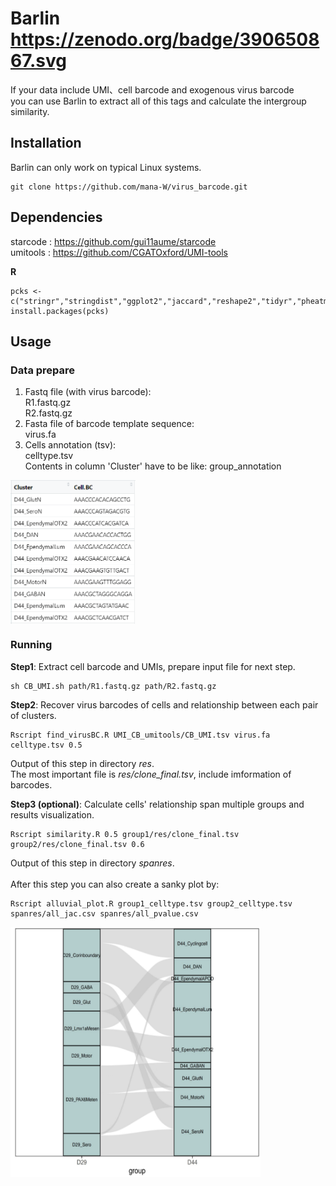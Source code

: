 
**Barlin**
https://zenodo.org/badge/390650867.svg
===========

If your data include UMI、cell barcode and exogenous virus barcode <br />
you can use Barlin to extract all of this tags and calculate the intergroup similarity.



## Installation

Barlin can only work on typical Linux systems.

```
git clone https://github.com/mana-W/virus_barcode.git
```

## Dependencies


starcode : https://github.com/gui11aume/starcode <br />
umitools : https://github.com/CGATOxford/UMI-tools

**R**
```
pcks <- c("stringr","stringdist","ggplot2","jaccard","reshape2","tidyr","pheatmap","parallel","ggalluvial")
install.packages(pcks)
```

## Usage


### Data prepare
1. Fastq file (with virus barcode):<br />
R1.fastq.gz<br />
R2.fastq.gz<br />
2. Fasta file of barcode template sequence:<br />
virus.fa<br />
3. Cells annotation (tsv):<br />
celltype.tsv<br />
Contents in column 'Cluster' have to be like: group_annotation
<img src="https://github.com/mana-W/chenlab_you/blob/main/images/celltype.PNG" width = "200" height = "230" align="center" />

<br />

### Running<br />
**Step1**: Extract cell barcode and UMIs, prepare input file for next step.
```
sh CB_UMI.sh path/R1.fastq.gz path/R2.fastq.gz
```

**Step2**: Recover virus barcodes of cells and relationship between each pair of clusters.
```
Rscript find_virusBC.R UMI_CB_umitools/CB_UMI.tsv virus.fa celltype.tsv 0.5
```
Output of this step in directory *res*.<br />
The most important file is *res/clone_final.tsv*, include imformation of barcodes.<br />


**Step3 (optional)**: Calculate cells' relationship span multiple groups and results visualization.
```
Rscript similarity.R 0.5 group1/res/clone_final.tsv group2/res/clone_final.tsv 0.6
```
Output of this step in directory *spanres*.<br />
<br />
After this step you can also create a sanky plot by:<br />
```
Rscript alluvial_plot.R group1_celltype.tsv group2_celltype.tsv spanres/all_jac.csv spanres/all_pvalue.csv
```
<img src="https://github.com/mana-W/chenlab_you/blob/main/images/sanky.PNG" width = "400" height = "400" align="center" />



